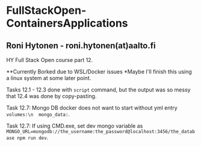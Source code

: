 # FullStackOpen-ContainersApplications
## Roni Hytonen - roni.hytonen(at)aalto.fi

HY Full Stack Open course part 12.

**Currently Borked due to WSL/Docker issues
*Maybe I'll finish this using a linux system at some later point.

Tasks 12.1 - 12.3 done with `script` command, but the output was so messy that 12.4 was done by copy-pasting.

Task 12.7: Mongo DB docker does not want to start without yml entry 
`volumes:\n  mongo_data:`.

Task 12.7: If using CMD.exe, set dev mongo variable as 
`MONGO_URL=mongodb://the_username:the_password@localhost:3456/the_database npm run dev`.

